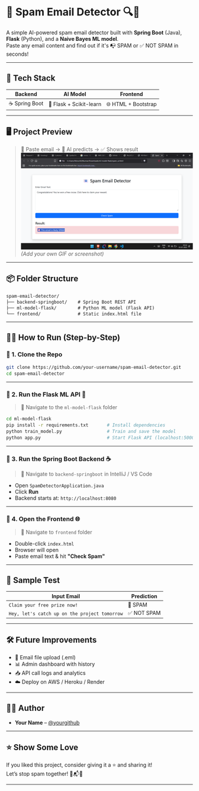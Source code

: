 
# 📧 Spam Email Detector 🔍🧠

A simple AI-powered spam email detector built with **Spring Boot** (Java), **Flask** (Python), and a **Naive Bayes ML model**.  
Paste any email content and find out if it's 📭 SPAM or ✅ NOT SPAM in seconds!

---

## 🚀 Tech Stack

| Backend        | AI Model       | Frontend     |
|----------------|----------------|--------------|
| ☕ Spring Boot  | 🐍 Flask + Scikit-learn | 🌐 HTML + Bootstrap |

---

## 🖥️ Project Preview

> 🔗 Paste email → 🧠 AI predicts → ✅ Shows result  
![Preview](https://github.com/monukumarjha2020/-Spam-Email-Detector-/blob/main/Screenshot%20(3739).png) *(Add your own GIF or screenshot)*

---

## 📦 Folder Structure

```
spam-email-detector/
├── backend-springboot/    # Spring Boot REST API
├── ml-model-flask/        # Python ML model (Flask API)
└── frontend/              # Static index.html file
```

---

## 🧑‍💻 How to Run (Step-by-Step)

### 🔹 1. Clone the Repo
```bash
git clone https://github.com/your-username/spam-email-detector.git
cd spam-email-detector
```

---

### 🔹 2. Run the Flask ML API 🧠

> 📍 Navigate to the `ml-model-flask` folder

```bash
cd ml-model-flask
pip install -r requirements.txt       # Install dependencies
python train_model.py                 # Train and save the model
python app.py                         # Start Flask API (localhost:5000)
```

---

### 🔹 3. Run the Spring Boot Backend ☕️

> 📍 Navigate to `backend-springboot` in IntelliJ / VS Code

- Open `SpamDetectorApplication.java`
- Click **Run**
- Backend starts at: `http://localhost:8080`

---

### 🔹 4. Open the Frontend 🌐

> 📍 Navigate to `frontend` folder

- Double-click `index.html`
- Browser will open
- Paste email text & hit **"Check Spam"**

---

## 🧪 Sample Test

| Input Email | Prediction |
|-------------|------------|
| `Claim your free prize now!` | 🚫 SPAM |
| `Hey, let's catch up on the project tomorrow` | ✅ NOT SPAM |

---

## 🛠️ Future Improvements

- 📩 Email file upload (.eml)
- 📊 Admin dashboard with history
- 📥 API call logs and analytics
- ☁️ Deploy on AWS / Heroku / Render

---

## 👨‍💻 Author

- **Your Name** – [@yourgithub](https://github.com/yourgithub)

---

## ⭐️ Show Some Love

If you liked this project, consider giving it a ⭐️ and sharing it!  
Let’s stop spam together! 🚫📬💪

---
